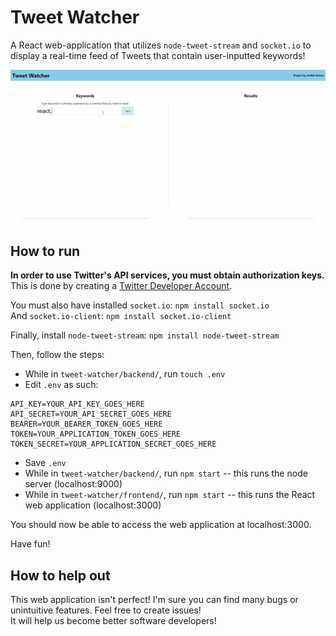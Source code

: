 # Tweet Watcher

A React web-application that utilizes `node-tweet-stream` and `socket.io` to display a real-time feed of Tweets that contain user-inputted keywords!

![](tweet-watcher-gif.gif)

## How to run

<strong>In order to use Twitter's API services, you must obtain authorization keys.</strong> <br/>
This is done by creating a <a href="https://developer.twitter.com/en/apply-for-access">Twitter Developer Account</a>.

You must also have installed `socket.io`: `npm install socket.io` <br/>
And `socket.io-client`: `npm install socket.io-client`

Finally, install `node-tweet-stream`: `npm install node-tweet-stream` <br/>

Then, follow the steps:

- While in `tweet-watcher/backend/`, run `touch .env`
- Edit `.env` as such:

```
API_KEY=YOUR_API_KEY_GOES_HERE
API_SECRET=YOUR_API_SECRET_GOES_HERE
BEARER=YOUR_BEARER_TOKEN_GOES_HERE
TOKEN=YOUR_APPLICATION_TOKEN_GOES_HERE
TOKEN_SECRET=YOUR_APPLICATION_SECRET_GOES_HERE
```

- Save `.env`
- While in `tweet-watcher/backend/`, run `npm start` -- this runs the node server (localhost:9000)
- While in `tweet-watcher/frontend/`, run `npm start` -- this runs the React web application (localhost:3000)

You should now be able to access the web application at localhost:3000.

Have fun!

## How to help out

This web application isn't perfect! I'm sure you can find many bugs or unintuitive features. Feel free to create issues! <br/>
It will help us become better software developers!
